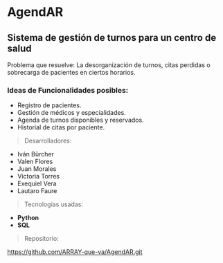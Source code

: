 # AgendAR

## Sistema de gestión de turnos para un centro de salud
Problema que resuelve: La desorganización de turnos, citas perdidas o sobrecarga de pacientes en ciertos horarios.

### Ideas de Funcionalidades posibles:
* Registro de pacientes.
* Gestión de médicos y especialidades.
* Agenda de turnos disponibles y reservados.
* Historial de citas por paciente.

> Desarrolladores:
* Iván Bürcher
* Valen Flores
* Juan Morales
* Victoria Torres
* Exequiel Vera
* Lautaro Faure


> Tecnologías usadas:
 
 * **Python**
  * **SQL** 

> Repositorio:

https://github.com/ARRAY-que-va/AgendAR.git